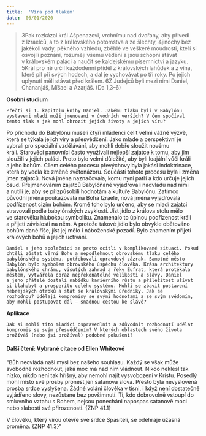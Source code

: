 ```yaml
---
title:  'Víra pod tlakem'
date:  06/01/2020
---
```


> <p></p>
> 3Pak rozkázal král Ašpenazovi, vrchnímu nad dvořany, aby přivedl z Izraelců, a to z královského potomstva a ze šlechty, 4jinochy bez jakékoli vady, pěkného vzhledu, zběhlé ve veškeré moudrosti, kteří si osvojili poznání, rozumějí všemu vědění a jsou schopni stávat v královském paláci a naučit se kaldejskému písemnictví a jazyku. 5Král pro ně určil každodenní příděl z královských lahůdek a z vína, které pil při svých hodech, a dal je vychovávat po tři roky. Po jejich uplynutí měli stávat před králem. 6Z Judejců byli mezi nimi Daniel, Chananjáš, Míšael a Azarjáš. (Da 1,3–6)

**Osobní studium**

`Přečti si 1. kapitolu knihy Daniel. Jakému tlaku byli v Babylónu vystaveni mladí muži jmenovaní v úvodních verších? V čem spočíval tento tlak a jak mohl ohrozit jejich životy a jejich víru?`

Po příchodu do Babylónu museli čtyři mládenci čelit velmi vážné výzvě, která se týkala jejich víry a přesvědčení. Jako mladé a perspektivní je vybrali pro speciální vzdělávání, aby mohli dobře sloužit novému králi. Starověcí panovníci často využívali nejlepší zajatce k tomu, aby jim sloužili v jejich paláci. Proto bylo velmi důležité, aby byli loajální vůči králi a jeho bohům. Cílem celého procesu převýchovy byla jakási indoktrinace, která by vedla ke změně světonázoru. Součástí tohoto procesu byla i změna jmen zajatců. Nová jména naznačovala, komu nyní patří a kdo určuje jejich osud. Přejmenováním zajatců Babylóňané vyjadřovali nadvládu nad nimi a nutili je, aby se přizpůsobili hodnotám a kultuře Babylónu. Zatímco původní jména poukazovala na Boha Izraele, nová jména vyjadřovala podřízenost cizím bohům. Kromě toho bylo určeno, aby se mladí zajatci stravovali podle babylónských zvyklostí. Jíst jídlo z králova stolu mělo ve starověku hlubokou symboliku. Znamenalo to úplnou podřízenost králi a přijetí závislosti na něm. A protože takové jídlo bylo obvykle obětováno bohům dané říše, jíst jej mělo i náboženské pozadí. Bylo znamením přijetí králových bohů a jejich uctívání.

`Daniel a jeho společníci se proto ocitli v komplikované situaci. Pokud chtěli zůstat věrni Bohu a nepodlehnout obrovskému tlaku celého babylónského systému, potřebovali opravdový zázrak. Samotné město Babylón bylo symbolem obrovského úspěchu člověka. Krása architektury babylónského chrámu, visutých zahrad a řeky Eufrat, která protékala městem, vytvářela obraz nepřekonatelné velikosti a slávy. Daniel a jeho přátelé dostali nabídku kariérního růstu a příležitost užívat si blahobyt a prosperitu celého systému. Mohli se zbavit postavení hebrejských otroků a stát se královskými úředníky. Jak se rozhodnou? Udělají kompromisy se svými hodnotami a se svým svědomím, aby mohli postupovat dál – snadnou cestou ke slávě?`

**Aplikace**

`Jak si mohli tito mladíci ospravedlnit a zdůvodnit rozhodnutí udělat kompromis se svým přesvědčením? V kterých oblastech svého života prožíváš (nebo jsi prožíval) podobné pokušení?`

#### Další čtení: Vybrané citace od Ellen Whiteové

"Bůh neovládá naši mysl bez našeho souhlasu. Každý se však může svobodně rozhodnout, jaká moc má nad ním vládnout. Nikdo neklesl tak nízko, nikdo není tak hříšný, aby nemohl najít vysvobození v Kristu. Posedlý mohl místo své prosby pronést jen satanova slova. Přesto byla nevyslovená prosba srdce vyslyšena. Žádné volání člověka v tísni, i když není dostatečně vyjádřeno slovy, nezůstane bez povšimnutí. Ti, kdo dobrovolně vstoupí do smluvního vztahu s Bohem, nejsou ponecháni napospas satanově moci nebo slabosti své přirozenosti. {ZNP 41.1}

V člověku, který vírou otevře své srdce Spasiteli, se odehraje úžasná proměna. {ZNP 41.3}"